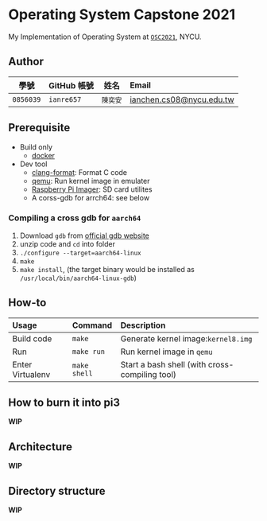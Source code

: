 # Operating System Capstone 2021

My Implementation of Operating System at [`OSC2021`][OSC21], NYCU.

[OSC21]: https://grasslab.github.io/NYCU_Operating_System_Capstone/

## Author

|   學號    | GitHub 帳號 | 姓名     | Email                    |
| :-------: | ----------- | -------- | :----------------------- |
| `0856039` | `ianre657`  | `陳奕安` | ianchen.cs08@nycu.edu.tw |

## Prerequisite

+ Build only
  + [docker][docker]
+ Dev tool
  + [clang-format][clang-format]: Format C code
  + [qemu][qemu]: Run kernel image in emulater
  + [Raspberry Pi Imager][imger]: SD card utilites
  + A corss-gdb for arrch64: see below

[qemu]: https://www.qemu.org/download/
[docker]: https://www.docker.com/
[clang-format]: https://formulae.brew.sh/formula/clang-format
[imger]: https://www.raspberrypi.org/software/

### Compiling a cross gdb for `aarch64`

1. Download `gdb` from [official gdb website][gdb]
2. unzip code and `cd` into folder
3. `./configure --target=aarch64-linux`
4. `make`
5. `make install`, (the target binary would be installed as `/usr/local/bin/aarch64-linux-gdb`)

[gdb]: https://www.gnu.org/software/gdb/download/

## How-to

| Usage            | Command      | Description                                    |
| :--------------- | :----------- | :--------------------------------------------- |
| Build code       | `make`       | Generate kernel image:`kernel8.img`            |
| Run              | `make run`   | Run kernel image in `qemu`                     |
| Enter Virtualenv | `make shell` | Start a bash shell (with cross-compiling tool) |

## How to burn it into pi3

**WIP**

## Architecture

**WIP**

## Directory structure

**WIP**
